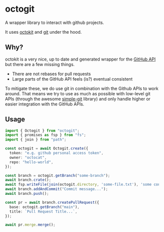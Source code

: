 # octogit

A wrapper library to interact with github projects.

It uses [octokit](https://github.com/octokit) and [git](https://git-scm.com/)
under the hood.

## Why?

octokit is a very nice, up to date and generated wrapper for the
[GitHub API](https://docs.github.com/en/rest) but there are a few missing
things.

- There are not rebases for pull requests
- Large parts of the GitHub API feels (is?) eventual consistent

To mitigate these, we do use git in combination with the Github APIs to
work around. That means we try to use as much as possible with low-level
git APIs (through the awesome [simple-git](https://github.com/steveukx/git-js)
library) and only handle higher or easier integration with the GitHub APIs.

## Usage

```ts
import { Octogit } from "octogit";
import { promises as fsp } from "fs";
import { join } from "path";

const octogit = await Octogit.create({
  token: "e.g. github personal access token",
  owner: "octocat",
  repo: "hello-world",
});

const branch = octogit.getBranch("some-branch");
await branch.crate();
await fsp.writeFile(join(octogit.directory, 'some-file.txt'), 'some content'));
await branch.addAndCommit("Commit message...");
await branch.push();

const pr = await branch.createPullRequest({
  base: octogit.getBranch("main"),
  title: `Pull Request Title...`,
});

await pr.merge.merge();
```
